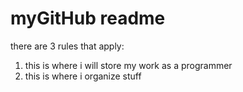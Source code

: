 # myGitHub readme
there are 3 rules that apply:
1. this is where i will store my work as a programmer
2. this is where i organize stuff
